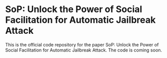 # SoP: Unlock the Power of Social Facilitation for Automatic Jailbreak Attack
This is the official code repository for the paper SoP: Unlock the Power of Social Facilitation for Automatic Jailbreak Attack. The code is coming soon.
